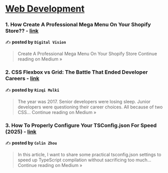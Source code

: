 
<h1><a href=https://medium.com/tag/web-development/recommended target="_blank" rel="noopener noreferrer">Web Development</a></h1>
<h3>1. How Create A Professional Mega Menu On Your Shopify Store?? - <a href="https://medium.com/@digital-vision/how-create-a-professional-mega-menu-on-your-shopify-store-d48714121501?source=rss------web_development-5" target="_blank" rel="noopener noreferrer">link</a></h3>

✍️ **posted by `Digital Vision`**

<blockquote>Create A Professional Mega Menu On Your Shopify Store
Continue reading on Medium »</blockquote>

<h3>2. CSS Flexbox vs Grid: The Battle That Ended Developer Careers - <a href="https://medium.com/@rizqimulkisrc/css-flexbox-vs-grid-the-battle-that-ended-developer-careers-bc3100aeb93c?source=rss------web_development-5" target="_blank" rel="noopener noreferrer">link</a></h3>

✍️ **posted by `Rizqi Mulki`**

<blockquote>The year was 2017. Senior developers were losing sleep. Junior developers were questioning their career choices. All because of two CSS…
Continue reading on Medium »</blockquote>

<h3>3. How To Properly Configure Your TSConfig.json For Speed (2025) - <a href="https://medium.com/@colizu2020/how-to-properly-configure-your-tsconfig-json-for-speed-2025-fee4dfb2e4c7?source=rss------web_development-5" target="_blank" rel="noopener noreferrer">link</a></h3>

✍️ **posted by `Colin Zhou`**

<blockquote>In this article, I want to share some practical tsconfig.json settings to speed up TypeScript compilation without sacrificing too much…
Continue reading on Medium »</blockquote>


